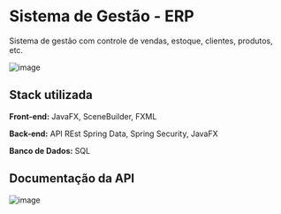 
# Sistema de Gestão - ERP

Sistema de gestão com controle de vendas, estoque, clientes, produtos, etc.

![image](https://github.com/FernandoBrambilla/br_emissor/assets/95035507/4a6f5b53-3f66-44b3-ad74-86d6cff34bb3)




## Stack utilizada

**Front-end:** JavaFX, SceneBuilder, FXML

**Back-end:** API REst Spring Data, Spring Security, JavaFX

**Banco de Dados:** SQL


## Documentação da API


![image](https://github.com/user-attachments/assets/1c8d0bc0-a47c-4890-ae53-8c099131a24c)
